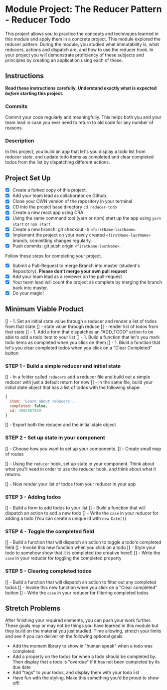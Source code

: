 # Module Project: The Reducer Pattern - Reducer Todo

This project allows you to practice the concepts and techniques learned in this module and apply them in a concrete project. This module explored the reducer pattern. During the module, you studied what immutability is, what reducers, actions and dispatch are, and how to use the reducer hook. In your project you will demonstrate proficiency of these subjects and principles by creating an application using each of these.

## Instructions

**Read these instructions carefully. Understand exactly what is expected _before_ starting this project.**

### Commits

Commit your code regularly and meaningfully. This helps both you and your team lead in case you ever need to return to old code for any number of reasons.

### Description

In this project, you build an app that let's you display a todo list from reducer state, and update todo items as completed and clear completed todos from the list by dispatching different actions.

## Project Set Up

- [x] Create a forked copy of this project.
- [x] Add your team lead as collaborator on Github.
- [x] Clone your OWN version of the repository in your terminal
- [x] CD into the project base directory `cd reducer-todo`
- [x] Create a new react app using CRA
- [x] Using the same command tool (yarn or npm) start up the app using `yarn start` or `npm start`
- [x] Create a new branch: git checkout -b `<firstName-lastName>`.
- [x] Implement the project on your newly created `<firstName-lastName>` branch, committing changes regularly.
- [x] Push commits: git push origin `<firstName-lastName>`.

Follow these steps for completing your project.

- [x] Submit a Pull-Request to merge <firstName-lastName> Branch into master (student's Repository). **Please don't merge your own pull request**
- [x] Add your team lead as a reviewer on the pull-request
- [x] Your team lead will count the project as complete by merging the branch back into master.
- [x] Do your magic!

## Minimum Viable Product

[] - 1. Set an initial state value through a reducer and render a list of todos from that state
  [] - state value through reduce
  [] - render list of todos from that state
[] - 1. Add a form that dispatches an "ADD_TODO" action to be able to add a todo item to your list
[] - 1. Build a function that let's you mark todo items as completed when you click on them
[] - 1. Biuld a function that let's you clear completed todos when you click on a "Clear Completed" button

### STEP 1 - Build a simple reducer and initial state

[] - In a folder called `reducers` add a reducer file and build out a simple reducer with just a default return for now
[] - In the same file, build your initial state object that has a list of todos with the following shape:

```js
{
  item: 'Learn about reducers',
  completed: false,
  id: 3892987589
}
```

[] - Export both the reducer and the initial state object

### STEP 2 - Set up state in your component

[] - Choose how you want to set up your components. 
  [] - Create small map of routes

[] - Using the `reducer` hook, set up state in your component. 
  Think about what you'll need in order to use the reducer hook, and think about what it returns.

[] - Now render your list of todos from your reducer in your app

### STEP 3 - Adding todos

[] - Build a form to add todos to your list
[] - Build a function that will dispatch an action to add a new todo
[] - Write the `case` in your reducer for adding a todo (You can create a unique id with `new Date()`)

### STEP 4 - Toggle the completed field

[] - Build a function that will dispatch an action to toggle a todo's completed field
[] - Invoke this new function when you click on a todo
[] - Style your todo to somehow show that it is completed (be creative here!)
[] - Write the `case` in your reducer for toggling the completed property

### STEP 5 - Clearing completed todos

[] - Build a function that will dispatch an action to filter out any completed todos
[] - Invoke this new function when you click on a "Clear completed" button
[] - Write the `case` in your reducer for filtering completed todos

## Stretch Problems

After finishing your required elements, you can push your work further. These goals may or may not be things you have learned in this module but they build on the material you just studied. Time allowing, stretch your limits and see if you can deliver on the following optional goals:

- Add the moment library to show in "human speak" when a todo was completed
- Add a property on the todos for when a todo should be completed by. Then display that a todo is "overdue" if it has not been completed by its due date
- Add "tags" to your todos, and display them with your todo list
- Have fun with the styling. Make this something you'd be proud to show off!
